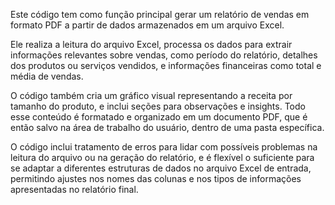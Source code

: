 Este código tem como função principal gerar um relatório de vendas em formato PDF a partir de dados armazenados em um arquivo Excel.

Ele realiza a leitura do arquivo Excel, processa os dados para extrair informações relevantes sobre vendas, como período do relatório, detalhes dos produtos ou serviços vendidos, e informações financeiras como total e média de vendas.

O código também cria um gráfico visual representando a receita por tamanho do produto, e inclui seções para observações e insights. Todo esse conteúdo é formatado e organizado em um documento PDF, que é então salvo na área de trabalho do usuário, dentro de uma pasta específica.

O código inclui tratamento de erros para lidar com possíveis problemas na leitura do arquivo ou na geração do relatório, e é flexível o suficiente para se adaptar a diferentes estruturas de dados no arquivo Excel de entrada, permitindo ajustes nos nomes das colunas e nos tipos de informações apresentadas no relatório final.
